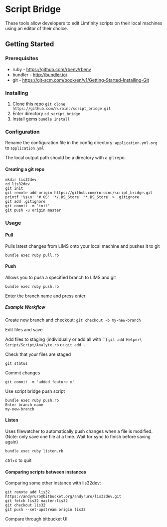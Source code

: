 
# Script Bridge

These tools allow developers to edit Limfinity scripts on their local machines using an editor of their choice.

## Getting Started

### Prerequisites

* ruby - https://github.com/rbenv/rbenv
* bundler - http://bundler.io/
* git - https://git-scm.com/book/en/v1/Getting-Started-Installing-Git

### Installing

1. Clone this repo
  `git clone https://github.com/ruroinc/script_bridge.git`
2. Enter directory
  `cd script_bridge`
3. Install gems
  `bundle install`

### Configuration

Rename the configuration file in the config directory: `application.yml.org` to `application.yml`

The local output path should be a directory with a git repo.

#### Creating a git repo

```
mkdir lis32dev
cd lis32dev
git init
git remote add origin https://github.com/ruroinc/script_bridge.git
printf '%s\n' '# OS' '*/.DS_Store' '*.DS_Store' > .gitignore
git add .gitignore
git commit -m 'init'
git push -u origin master
```

### Usage

#### Pull

Pulls latest changes from LIMS onto your local machine and pushes it to git

`bundle exec ruby pull.rb`

#### Push

Allows you to push a specified branch to LIMS and git

`bundle exec ruby push.rb`

Enter the branch name and press enter


##### Example Workflow

Create new branch and checkout:
`git checkout -b my-new-branch`

Edit files and save

Add files to staging (individually or add all with '.')
`git add Helper\ Script/Script/Analyte.rb` or `git add .`

Check that your files are staged

`git status`

Commit changes

`git commit -m 'added feature x'`

Use script bridge push script

```
bundle exec ruby push.rb
Enter branch name
my-new-branch
```


#### Listen

Uses filewatcher to automatically push changes when a file is modified. (Note: only save one file at a time. Wait for sync to finish before saving again)

`bundle exec ruby listen.rb`

ctrl+c to quit


#### Comparing scripts between instances

Comparing some other instance with lis32dev:
```
git remote add lis32 https://andyruro@bitbucket.org/andyruro/lis32dev.git
git fetch lis32 master:lis32
git checkout lis32
git push --set-upstream origin lis32
```

Compare through bitbucket UI
